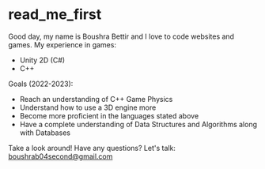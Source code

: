# read_me_first

Good day, my name is Boushra Bettir and I love to code websites and games. 
My experience in games:
  - Unity 2D (C#)
  - C++
  
Goals (2022-2023):
  - Reach an understanding of C++ Game Physics
  - Understand how to use a 3D engine more
  - Become more proficient in the languages stated above
  - Have a complete understanding of Data Structures and Algorithms along with Databases

Take a look around!
Have any questions? Let's talk: boushrab04second@gmail.com
